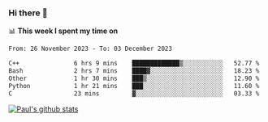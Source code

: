 ### Hi there 👋

📊 **This week I spent my time on**
<!--START_SECTION:waka-->

```txt
From: 26 November 2023 - To: 03 December 2023

C++               6 hrs 9 mins    █████████████▒░░░░░░░░░░░   52.77 %
Bash              2 hrs 7 mins    ████▓░░░░░░░░░░░░░░░░░░░░   18.23 %
Other             1 hr 30 mins    ███▒░░░░░░░░░░░░░░░░░░░░░   12.90 %
Python            1 hr 21 mins    ███░░░░░░░░░░░░░░░░░░░░░░   11.60 %
C                 23 mins         ▓░░░░░░░░░░░░░░░░░░░░░░░░   03.33 %
```

<!--END_SECTION:waka-->


[![Paul's github stats](https://github-readme-stats.vercel.app/api?username=mickeyouyou&theme=dracula&show_icons=true)](https://github.com/anuraghazra/github-readme-stats)
